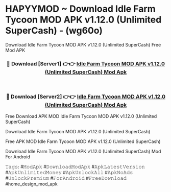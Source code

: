 # HAPYYMOD ~ Download Idle Farm Tycoon MOD APK v1.12.0 (Unlimited SuperCash) - (wg60o)
Download Idle Farm Tycoon MOD APK v1.12.0 (Unlimited SuperCash) Free Mod APK

<div align="center">
<h3>🔴 Download [Server1] 👉👉 <a href="https://apk-comot.site?title=Idle_Farm_Tycoon_MOD_APK_v1.12.0_(Unlimited_SuperCash)">Idle Farm Tycoon MOD APK v1.12.0 (Unlimited SuperCash) Mod Apk</a></h3><br>

<h3>🔴 Download [Server2] 👉👉 <a href="https://apk-comot.site?title=Idle_Farm_Tycoon_MOD_APK_v1.12.0_(Unlimited_SuperCash)">Idle Farm Tycoon MOD APK v1.12.0 (Unlimited SuperCash) Mod Apk</a></h3>
</div>


Free Download APK MOD Idle Farm Tycoon MOD APK v1.12.0 (Unlimited SuperCash)

Download Idle Farm Tycoon MOD APK v1.12.0 (Unlimited SuperCash) 

Free APK MOD Idle Farm Tycoon MOD APK v1.12.0 (Unlimited SuperCash) 

Download Idle Farm Tycoon MOD APK v1.12.0 (Unlimited SuperCash) Mod For Android

𝚃𝚊𝚐𝚜: #𝙼𝚘𝚍𝙰𝚙𝚔 #𝙳𝚘𝚠𝚗𝚕𝚘𝚊𝚍𝙼𝚘𝚍𝙰𝚙𝚔 #𝙰𝚙𝚔𝙻𝚊𝚝𝚎𝚜𝚝𝚅𝚎𝚛𝚜𝚒𝚘𝚗 #𝙰𝚙𝚔𝚄𝚗𝚕𝚒𝚖𝚒𝚝𝚎𝚍𝙼𝚘𝚗𝚎𝚢 #𝙰𝚙𝚔𝚄𝚗𝚕𝚘𝚌𝚔𝙰𝚕𝚕 #𝙰𝚙𝚔𝙽𝚘𝙰𝚍𝚜 #𝚄𝚗𝚕𝚘𝚌𝚔𝙿𝚛𝚎𝚖𝚒𝚞𝚖 #𝙵𝚘𝚛𝙰𝚗𝚍𝚛𝚘𝚒𝚍 #𝙵𝚛𝚎𝚎𝙳𝚘𝚠𝚗𝚕𝚘𝚊𝚍 #home_design_mod_apk